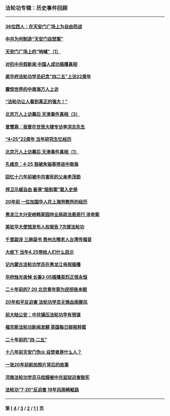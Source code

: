 ### 法轮功专辑：历史事件回顾
---
#### [36位西人：在天安门广场上为自由而战](../../pages/nf5793/n13390029.md?11250430) 
#### [中共为何制造“天安门自焚案”](../../pages/nf5793/n13183270.md?11250430) 
#### [天安门广场上的“呐喊”（1）](../../pages/nf5793/n13105277.md?11250430) 
#### [对抗中共假新闻 中国人成功插播真相](../../pages/nf5793/n12910618.md?11250430) 
#### [美华府法轮功学员纪念“四二五”上访22周年](../../pages/nf5793/n12904445.md?11250430) 
#### [震惊世界的中南海万人上访](../../pages/nf5793/n12903976.md?11250430) 
#### [“法轮功让人看到真正的强大！”](../../pages/nf5793/n12903195.md?11250430) 
#### [北京万人上访幕后 天津事件真相（3）](../../pages/nf5793/n12902807.md?11250430) 
#### [曾慧燕：我曾在世贸大楼专访李洪志先生](../../pages/nf5793/n12898729.md?11250430) 
#### [“4•25”22周年 当年研究生忆经历](../../pages/nf5793/n12894152.md?11250430) 
#### [北京万人上访幕后 天津事件真相（1）](../../pages/nf5793/n12885174.md?11250430) 
#### [孔维京：4·25 我被朱镕基带进中南海](../../pages/nf5793/n12864987.md?11250430) 
#### [回忆十六年前被中共害死的父亲李茂勋](../../pages/nf5793/n12880270.md?11250430) 
#### [捍卫示威自由 香港“阻街案”载入史册](../../pages/nf5793/n12811245.md?11250430) 
#### [20年前 一位加国华人在上海劳教所的经历](../../pages/nf5793/n12707932.md?11250430) 
#### [黑龙江大兴安岭韩家园林业局政法委恶行 涉命案](../../pages/nf5793/n12622815.md?11250430) 
#### [美驻华大使馆发布人权报告 7次提法轮功](../../pages/nf5793/n12520541.md?11250430) 
#### [千里跋涉 三麻袋书 贵州古稀老人台湾传福音](../../pages/nf5793/n12198750.md?11250430) 
#### [大疫下 当年4.25带给人们什么启示](../../pages/nf5793/n12058565.md?11250430) 
#### [记内蒙古法轮功学员在黑龙江电视插播](../../pages/nf5793/n11699194.md?11250430) 
#### [华府烛光夜悼 长春3·05插播英烈正信永恒](../../pages/nf5793/n11397432.md?11250430) 
#### [二十年前的7·20 北京青年郭为民彻夜未眠](../../pages/nf5793/n11354195.md?11250430) 
#### [20年和平反迫害 法轮功学员无惧血雨腥风](../../pages/nf5793/n11348279.md?11250430) 
#### [前大陆公安：中共镇压法轮功早有预谋](../../pages/nf5793/n11352168.md?11250430) 
#### [福克斯法轮功新闻发酵  英国每日邮报转载](../../pages/nf5793/n11285952.md?11250430) 
#### [二十年前的“四·二五”](../../pages/nf5793/n11207639.md?11250430) 
#### [十八年前天安门伪火 自焚者是什么人？](../../pages/nf5793/n10996556.md?11250430) 
#### [一张20年前航拍照片背后的故事](../../pages/nf5793/n10693797.md?11250430) 
#### [河南法轮功学员马桂娥被中共监狱迫害致死](../../pages/nf5793/n10684974.md?11250430) 
#### [法轮功“7‧20”反迫害 19年风雨崎岖路](../../pages/nf5793/n10570834.md?11250430) 

---
#### 第 [ [4](./4.md?11250430) / [3](./3.md?11250430) / [2](./2.md?11250430) / [1](./1.md?11250430) ] 页
